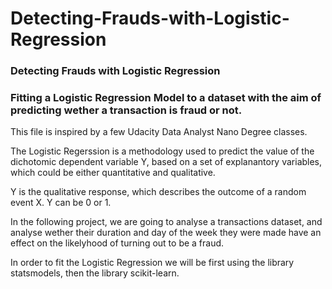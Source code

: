 # Detecting-Frauds-with-Logistic-Regression
### Detecting Frauds with Logistic Regression

### Fitting a Logistic Regression Model to a dataset with the aim of predicting wether a transaction is fraud or not.

This file is inspired by a few Udacity Data Analyst Nano Degree classes.

The Logistic Regerssion is a methodology used to predict the value of the dichotomic dependent variable Y, 
based on a set of explanantory variables, which could be either quantitative and qualitative.

Y is the qualitative response, which describes the outcome of a random event X. Y can be 0 or 1.

In the following project, we are going to analyse a transactions dataset, and analyse wether their duration 
and day of the week they were made have an effect on the likelyhood of turning out to be a fraud.

In order to fit the Logistic Regression we will be first using the library statsmodels, then the library scikit-learn.
